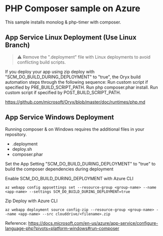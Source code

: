 # PHP Composer sample on Azure
This sample installs monolog & php-timer with composer.

## App Service Linux Deployment (Use Linux Branch)
> :warning: Remove the ".deployment" file with Linux deployments to avoid conflicting build scripts. 

If you deploy your app using zip deploy with "SCM_DO_BUILD_DURING_DEPLOYMENT" to "true", the Oryx build automation steps through the following sequence:
Run custom script if specified by PRE_BUILD_SCRIPT_PATH.
Run php composer.phar install.
Run custom script if specified by POST_BUILD_SCRIPT_PATH.

https://github.com/microsoft/Oryx/blob/master/doc/runtimes/php.md

## App Service Windows Deployment
Running composer & on Windows requires the additional files in your repository. 
- .deployment
- deploy.sh
- composer.phar

 Set the App Setting "SCM_DO_BUILD_DURING_DEPLOYMENT" to "true" to build the composer dependencies during deployment

Enable SCM_DO_BUILD_DURING_DEPLOYMENT with Azure CLI
```
az webapp config appsettings set --resource-group <group-name> --name <app-name> --settings SCM_DO_BUILD_DURING_DEPLOYMENT=true
```
Zip Deploy with Azure CLI
```
az webapp deployment source config-zip --resource-group <group-name> --name <app-name> --src clouddrive/<filename>.zip
```

Reference: https://docs.microsoft.com/en-us/azure/app-service/configure-language-php?pivots=platform-windows#run-composer
